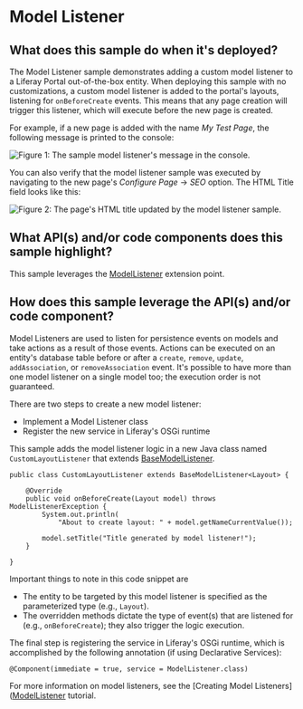 # Model Listener

## What does this sample do when it's deployed?

The Model Listener sample demonstrates adding a custom model listener to a
Liferay Portal out-of-the-box entity. When deploying this sample with no
customizations, a custom model listener is added to the portal's layouts,
listening for `onBeforeCreate` events. This means that any page creation will
trigger this listener, which will execute before the new page is created.

For example, if a new page is added with the name *My Test Page*, the following
message is printed to the console:

![Figure 1: The sample model listener's message in the console.](https://github.com/codyhoag/liferay-docs/blob/blade-sample-images/develop/tutorials/blade-images/model-listener-1.png)

You can also verify that the  model listener sample was executed by navigating
to the new page's *Configure Page* &rarr; *SEO* option. The HTML Title field
looks like this:

![Figure 2: The page's HTML title updated by the model listener sample.](https://github.com/codyhoag/liferay-docs/blob/blade-sample-images/develop/tutorials/blade-images/model-listener-2.png)

## What API(s) and/or code components does this sample highlight?

This sample leverages the
[ModelListener](https://docs.liferay.com/ce/portal/7.0-latest/javadocs/portal-kernel/com/liferay/portal/kernel/model/ModelListener.html)
extension point.

## How does this sample leverage the API(s) and/or code component?

Model Listeners are used to listen for persistence events on models and take
actions as a result of those events. Actions can be executed on an entity's
database table before or after a `create`, `remove`, `update`, `addAssociation`,
or `removeAssociation` event. It's possible to have more than one model listener
on a single model too; the execution order is not guaranteed.

There are two steps to create a new model listener:

- Implement a Model Listener class
- Register the new service in Liferay's OSGi runtime

This sample adds the model listener logic in a new Java class named
`CustomLayoutListener` that extends
[BaseModelListener](https://docs.liferay.com/ce/portal/7.0-latest/javadocs/portal-kernel/com/liferay/portal/kernel/model/BaseModelListener.html).

    public class CustomLayoutListener extends BaseModelListener<Layout> {

        @Override
        public void onBeforeCreate(Layout model) throws ModelListenerException {
            System.out.println(
                "About to create layout: " + model.getNameCurrentValue());

            model.setTitle("Title generated by model listener!");
        }

    }

Important things to note in this code snippet are

- The entity to be targeted by this model listener is specified as the
  parameterized type (e.g., `Layout`).
- The overridden methods dictate the type of event(s) that are listened for
  (e.g., `onBeforeCreate`); they also trigger the logic execution.

The final step is registering the service in Liferay's OSGi runtime, which is
accomplished by the following annotation (if using Declarative Services):

    @Component(immediate = true, service = ModelListener.class)

For more information on model listeners, see the
[Creating Model Listeners]([ModelListener](https://dev.liferay.com/develop/tutorials/-/knowledge_base/7-0/model-listeners)
tutorial.